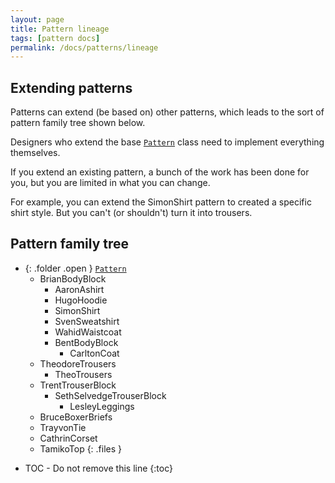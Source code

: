 ```yaml
---
layout: page
title: Pattern lineage
tags: [pattern docs]
permalink: /docs/patterns/lineage
---
```

## Extending patterns

Patterns can extend (be based on) other patterns, which leads 
to the sort of pattern family tree shown below.

Designers who extend the base [`Pattern`](/docs/core/classdocs/patterns/core/pattern) class
need to implement everything themselves.

If you extend an existing pattern, a bunch of the work has been done 
for you, but you are limited in what you can change.

For example, you can extend the SimonShirt pattern to created a specific
shirt style. But you can't (or shouldn't) turn it into trousers.

## Pattern family tree

- {: .folder .open } [`Pattern`](/docs/core/classdocs/patterns/core/pattern)
  - BrianBodyBlock
    - AaronAshirt
    - HugoHoodie
    - SimonShirt
    - SvenSweatshirt
    - WahidWaistcoat
    - BentBodyBlock
      - CarltonCoat
  - TheodoreTrousers
    - TheoTrousers
  - TrentTrouserBlock
    - SethSelvedgeTrouserBlock
      - LesleyLeggings
  - BruceBoxerBriefs
  - TrayvonTie
  - CathrinCorset
  - TamikoTop
{: .files }


* TOC - Do not remove this line
{:toc}


